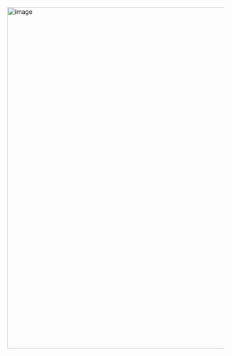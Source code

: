 <img width="789" alt="image" src="https://github.com/user-attachments/assets/3be48587-b2b7-4965-b383-11fadd642a18" />
